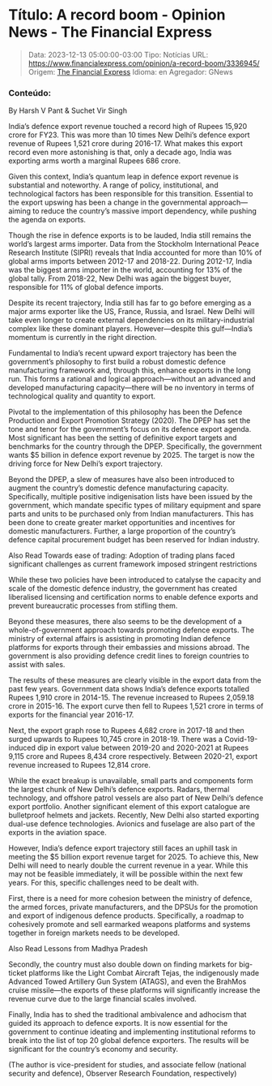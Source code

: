 # Título: A record boom - Opinion News - The Financial Express

>Data: 2023-12-13 05:00:00-03:00
>Tipo: Notícias
>URL: https://www.financialexpress.com/opinion/a-record-boom/3336945/
>Origem: [The Financial Express](https://www.financialexpress.com)
>Idioma: en
>Agregador: GNews

### Conteúdo:

By Harsh V Pant & Suchet Vir Singh

India’s defence export revenue touched a record high of Rupees 15,920 crore for FY23. This was more than 10 times New Delhi’s defence export revenue of Rupees 1,521 crore during 2016-17. What makes this export record even more astonishing is that, only a decade ago, India was exporting arms worth a marginal Rupees 686 crore.

Given this context, India’s quantum leap in defence export revenue is substantial and noteworthy. A range of policy, institutional, and technological factors has been responsible for this transition. Essential to the export upswing has been a change in the governmental approach—aiming to reduce the country’s massive import dependency, while pushing the agenda on exports.

Though the rise in defence exports is to be lauded, India still remains the world’s largest arms importer. Data from the Stockholm International Peace Research Institute (SIPRI) reveals that India accounted for more than 10% of global arms imports between 2012-17 and 2018-22. During 2012-17, India was the biggest arms importer in the world, accounting for 13% of the global tally. From 2018-22, New Delhi was again the biggest buyer, responsible for 11% of global defence imports.

Despite its recent trajectory, India still has far to go before emerging as a major arms exporter like the US, France, Russia, and Israel. New Delhi will take even longer to create external dependencies on its military-industrial complex like these dominant players. However—despite this gulf—India’s momentum is currently in the right direction.

Fundamental to India’s recent upward export trajectory has been the government’s philosophy to first build a robust domestic defence manufacturing framework and, through this, enhance exports in the long run. This forms a rational and logical approach—without an advanced and developed manufacturing capacity—there will be no inventory in terms of technological quality and quantity to export.

Pivotal to the implementation of this philosophy has been the Defence Production and Export Promotion Strategy (2020). The DPEP has set the tone and tenor for the government’s focus on its defence export agenda. Most significant has been the setting of definitive export targets and benchmarks for the country through the DPEP. Specifically, the government wants $5 billion in defence export revenue by 2025. The target is now the driving force for New Delhi’s export trajectory.

Beyond the DPEP, a slew of measures have also been introduced to augment the country’s domestic defence manufacturing capacity. Specifically, multiple positive indigenisation lists have been issued by the government, which mandate specific types of military equipment and spare parts and units to be purchased only from Indian manufacturers. This has been done to create greater market opportunities and incentives for domestic manufacturers. Further, a large proportion of the country’s defence capital procurement budget has been reserved for Indian industry.

Also Read Towards ease of trading: Adoption of trading plans faced significant challenges as current framework imposed stringent restrictions

While these two policies have been introduced to catalyse the capacity and scale of the domestic defence industry, the government has created liberalised licensing and certification norms to enable defence exports and prevent bureaucratic processes from stifling them.

Beyond these measures, there also seems to be the development of a whole-of-government approach towards promoting defence exports. The ministry of external affairs is assisting in promoting Indian defence platforms for exports through their embassies and missions abroad. The government is also providing defence credit lines to foreign countries to assist with sales.

The results of these measures are clearly visible in the export data from the past few years. Government data shows India’s defence exports totalled Rupees 1,910 crore in 2014-15. The revenue increased to Rupees 2,059.18 crore in 2015-16. The export curve then fell to Rupees 1,521 crore in terms of exports for the financial year 2016-17.

Next, the export graph rose to Rupees 4,682 crore in 2017-18 and then surged upwards to Rupees 10,745 crore in 2018-19. There was a Covid-19-induced dip in export value between 2019-20 and 2020-2021 at Rupees 9,115 crore and Rupees 8,434 crore respectively. Between 2020-21, export revenue increased to Rupees 12,814 crore.

While the exact breakup is unavailable, small parts and components form the largest chunk of New Delhi’s defence exports. Radars, thermal technology, and offshore patrol vessels are also part of New Delhi’s defence export portfolio. Another significant element of this export catalogue are bulletproof helmets and jackets. Recently, New Delhi also started exporting dual-use defence technologies. Avionics and fuselage are also part of the exports in the aviation space.

However, India’s defence export trajectory still faces an uphill task in meeting the $5 billion export revenue target for 2025. To achieve this, New Delhi will need to nearly double the current revenue in a year. While this may not be feasible immediately, it will be possible within the next few years. For this, specific challenges need to be dealt with.

First, there is a need for more cohesion between the ministry of defence, the armed forces, private manufacturers, and the DPSUs for the promotion and export of indigenous defence products. Specifically, a roadmap to cohesively promote and sell earmarked weapons platforms and systems together in foreign markets needs to be developed.

Also Read Lessons from Madhya Pradesh

Secondly, the country must also double down on finding markets for big-ticket platforms like the Light Combat Aircraft Tejas, the indigenously made Advanced Towed Artillery Gun System (ATAGS), and even the BrahMos cruise missile—the exports of these platforms will significantly increase the revenue curve due to the large financial scales involved.

Finally, India has to shed the traditional ambivalence and adhocism that guided its approach to defence exports. It is now essential for the government to continue ideating and implementing institutional reforms to break into the list of top 20 global defence exporters. The results will be significant for the country’s economy and security.

(The author is vice-president for studies, and associate fellow (national security and defence), Observer Research Foundation, respectively)
